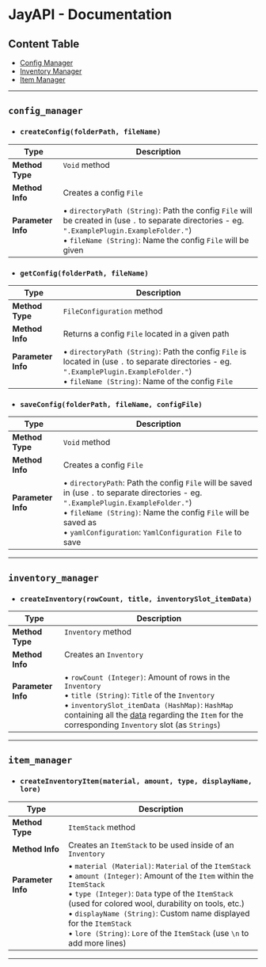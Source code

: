 # JayAPI - Documentation

## Content Table
* [Config Manager](#config_manager)
* [Inventory Manager](#inventory_manager)
* [Item Manager](#item_manager)

--------------

## `config_manager`

* ### `createConfig(folderPath, fileName)`

Type | Description
------------ | -------------
**Method Type** | `Void` method<br>‎
**Method Info** | Creates a config `File`
**Parameter Info**<br>‎ | • `directoryPath (String)`: Path the config `File` will be created in (use `.` to separate directories - eg. `".ExamplePlugin.ExampleFolder."`)<br>• `fileName (String)`: Name the config `File` will be given

* ### `getConfig(folderPath, fileName)` 

Type | Description
------------ | -------------
**Method Type** | `FileConfiguration` method
**Method Info** | Returns a config `File` located in a given path
**Parameter Info**<br>‎ | • `directoryPath (String)`: Path the config `File` is located in (use `.` to separate directories - eg. `".ExamplePlugin.ExampleFolder."`)<br>• `fileName (String)`: Name of the config `File`

* ### `saveConfig(folderPath, fileName, configFile)` 

Type | Description
------------ | -------------
**Method Type** | `Void` method
**Method Info** | Creates a config `File`
**Parameter Info**<br>‎<br>‎ | • `directoryPath`: Path the config `File` will be saved in (use `.` to separate directories - eg. `".ExamplePlugin.ExampleFolder."`)<br>• `fileName (String)`: Name the config `File` will be saved as<br>• `yamlConfiguration`: `YamlConfiguration File` to save

--------------

## `inventory_manager`

* ### `createInventory(rowCount, title, inventorySlot_itemData)`

Type | Description
------------ | -------------
**Method Type** | `Inventory` method<br>‎
**Method Info** | Creates an `Inventory`<br>‎
**Parameter Info**<br>‎<br>‎ | • `rowCount (Integer)`: Amount of rows in the `Inventory`<br>• `title (String)`: `Title` of the `Inventory`<br>• `inventorySlot_itemData (HashMap)`: `HashMap` containing all the [data](#createinventoryitemmaterial-amount-type-displayname-lore) regarding the `Item` for the corresponding `Inventory` slot (as `Strings`)

--------------

## `item_manager`

* ### `createInventoryItem(material, amount, type, displayName, lore)`

Type | Description
------------ | -------------
**Method Type** | `ItemStack` method
**Method Info** | Creates an `ItemStack` to be used inside of an `Inventory`
**Parameter Info**<br>‎<br>‎<br>‎<br>‎ | • `material (Material)`: `Material` of the `ItemStack`<br>• `amount (Integer)`: Amount of the `Item` within the `ItemStack`<br>• `type (Integer)`: `Data` type of the `ItemStack` (used for colored wool, durability on tools, etc.)<br>• `displayName (String)`: Custom name displayed for the `ItemStack`<br>• `lore (String)`: `Lore` of the `ItemStack` (use `\n` to add more lines)

--------------
